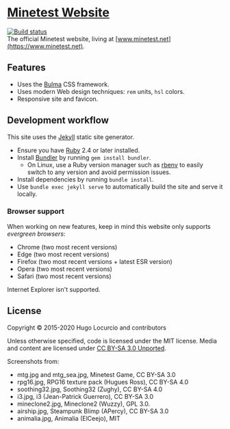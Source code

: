 # [Minetest Website](https://www.minetest.net)

[![Build status](https://github.com/minetest/minetest.github.io/workflows/build/badge.svg)](https://github.com/minetest/minetest.github.io/actions)\
The official Minetest website, living at [www.minetest.net](https://www.minetest.net).

## Features

- Uses the [Bulma](https://bulma.io/) CSS framework.
- Uses modern Web design techniques: `rem` units, `hsl` colors.
- Responsive site and favicon.

## Development workflow

This site uses the [Jekyll](https://jekyllrb.com) static site generator.

- Ensure you have [Ruby](https://www.ruby-lang.org/) 2.4 or later installed.
- Install [Bundler](https://bundler.io/) by running `gem install bundler`.
  - On Linux, use a Ruby version manager such as [rbenv](https://github.com/rbenv/rbenv)
    to easily switch to any version and avoid permission issues.
- Install dependencies by running `bundle install`.
- Use `bundle exec jekyll serve` to automatically build the site
  and serve it locally.

### Browser support

When working on new features, keep in mind this website only supports
*evergreen browsers*:

- Chrome (two most recent versions)
- Edge (two most recent versions)
- Firefox (two most recent versions + latest ESR version)
- Opera (two most recent versions)
- Safari (two most recent versions)

Internet Explorer isn't supported.

## License

Copyright © 2015-2020 Hugo Locurcio and contributors

Unless otherwise specified, code is licensed under the MIT license.
Media and content are licensed under
[CC BY-SA 3.0 Unported](https://creativecommons.org/licenses/by-sa/3.0/).

Screenshots from:

- mtg.jpg and mtg_sea.jpg, Minetest Game, CC BY-SA 3.0
- rpg16.jpg, RPG16 texture pack (Hugues Ross), CC BY-SA 4.0
- soothing32.jpg, Soothing32 (Zughy), CC BY-SA 4.0
- i3.jpg, i3 (Jean-Patrick Guerrero), CC BY-SA 3.0
- mineclone2.jpg, Mineclone2 (Wuzzy), GPL 3.0.
- airship.jpg, Steampunk Blimp (APercy), CC BY-SA 3.0
- animalia.jpg, Animalia (ElCeejo), MIT
